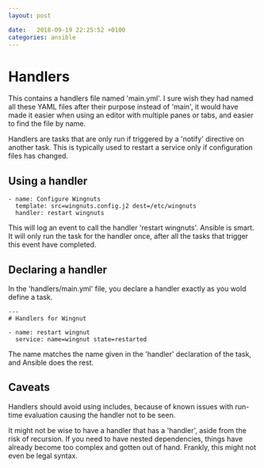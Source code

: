 ```yaml
---
layout: post

date:   2018-09-19 22:25:52 +0100
categories: ansible
---
```

Handlers
========

This contains a handlers file named 'main.yml'. I sure wish they had
named all these YAML files after their purpose instead of 'main', it
would have made it easier when using an editor with multiple panes or
tabs, and easier to find the file by name.

Handlers are tasks that are only run if triggered by a 'notify'
directive on another task. This is typically used to restart a service
only if configuration files has changed.

Using a handler
---------------

    - name: Configure Wingnuts 
      template: src=wingnuts.config.j2 dest=/etc/wingnuts
      handler: restart wingnuts

This will log an event to call the handler 'restart wingnuts'. Ansible
is smart. It will only run the task for the handler once, after all the
tasks that trigger this event have completed.

Declaring a handler
-------------------

In the 'handlers/main.yml' file, you declare a handler exactly as you
wold define a task.

    ---
    # Handlers for Wingnut

    - name: restart wingnut
      service: name=wingnut state=restarted

The name matches the name given in the 'handler' declaration of the
task, and Ansible does the rest.

Caveats
-------

Handlers should avoid using includes, because of known issues with
run-time evaluation causing the handler not to be seen.

It might not be wise to have a handler that has a 'handler', aside from
the risk of recursion. If you need to have nested dependencies, things
have already become too complex and gotten out of hand. Frankly, this
might not even be legal syntax.
